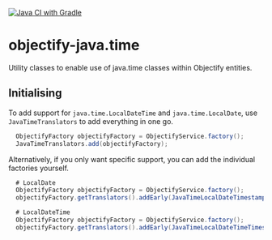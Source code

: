 [![Java CI with Gradle](https://github.com/IterativelyLabs/objectify-java.time/actions/workflows/gradle.yml/badge.svg)](https://github.com/IterativelyLabs/objectify-java.time/actions/workflows/gradle.yml)

# objectify-java.time

Utility classes to enable use of java.time classes within Objectify entities.

## Initialising

To add support for `java.time.LocalDateTime` and `java.time.LocalDate`, use `JavaTimeTranslators` to add everything in one go.

```java
  ObjectifyFactory objectifyFactory = ObjectifyService.factory();
  JavaTimeTranslators.add(objectifyFactory);
```

Alternatively, if you only want specific support, you can add the individual factories yourself.
```java
  # LocalDate
  ObjectifyFactory objectifyFactory = ObjectifyService.factory();
  objectifyFactory.getTranslators().addEarly(JavaTimeLocalDateTimestampTranslatorFactory());
```

```java
  # LocalDateTime
  ObjectifyFactory objectifyFactory = ObjectifyService.factory();
  objectifyFactory.getTranslators().addEarly(JavaTimeLocalDateTimeTimestampTranslatorFactory());
```

